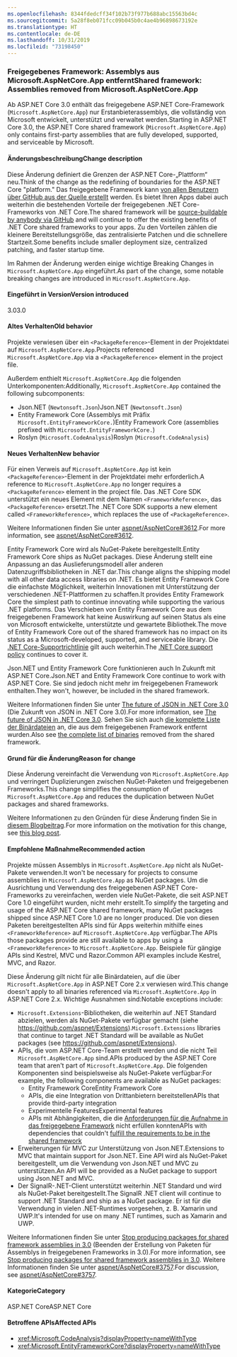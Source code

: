```yaml
---
ms.openlocfilehash: 8344fdedcff34f102b73f977b688abc15563bd4c
ms.sourcegitcommit: 5a28f8eb071fcc09b045b0c4ae4b96898673192e
ms.translationtype: HT
ms.contentlocale: de-DE
ms.lasthandoff: 10/31/2019
ms.locfileid: "73198450"
---
```

### <a name="shared-framework-assemblies-removed-from-microsoftaspnetcoreapp"></a><span data-ttu-id="8e3a1-101">Freigegebenes Framework: Assemblys aus Microsoft.AspNetCore.App entfernt</span><span class="sxs-lookup"><span data-stu-id="8e3a1-101">Shared framework: Assemblies removed from Microsoft.AspNetCore.App</span></span>

<span data-ttu-id="8e3a1-102">Ab ASP.NET Core 3.0 enthält das freigegebene ASP.NET Core-Framework (`Microsoft.AspNetCore.App`) nur Erstanbieterassemblys, die vollständig von Microsoft entwickelt, unterstützt und verwaltet werden.</span><span class="sxs-lookup"><span data-stu-id="8e3a1-102">Starting in ASP.NET Core 3.0, the ASP.NET Core shared framework (`Microsoft.AspNetCore.App`) only contains first-party assemblies that are fully developed, supported, and serviceable by Microsoft.</span></span>

#### <a name="change-description"></a><span data-ttu-id="8e3a1-103">Änderungsbeschreibung</span><span class="sxs-lookup"><span data-stu-id="8e3a1-103">Change description</span></span>

<span data-ttu-id="8e3a1-104">Diese Änderung definiert die Grenzen der ASP.NET Core-„Plattform“ neu.</span><span class="sxs-lookup"><span data-stu-id="8e3a1-104">Think of the change as the redefining of boundaries for the ASP.NET Core "platform."</span></span> <span data-ttu-id="8e3a1-105">Das freigegebene Framework kann [von allen Benutzern über GitHub aus der Quelle erstellt](https://github.com/dotnet/source-build) werden. Es bietet Ihren Apps dabei auch weiterhin die bestehenden Vorteile der freigegebenen .NET Core-Frameworks von .NET Core.</span><span class="sxs-lookup"><span data-stu-id="8e3a1-105">The shared framework will be [source-buildable by anybody via GitHub](https://github.com/dotnet/source-build) and will continue to offer the existing benefits of .NET Core shared frameworks to your apps.</span></span> <span data-ttu-id="8e3a1-106">Zu den Vorteilen zählen die kleinere Bereitstellungsgröße, das zentralisierte Patchen und die schnellere Startzeit.</span><span class="sxs-lookup"><span data-stu-id="8e3a1-106">Some benefits include smaller deployment size, centralized patching, and faster startup time.</span></span>

<span data-ttu-id="8e3a1-107">Im Rahmen der Änderung werden einige wichtige Breaking Changes in `Microsoft.AspNetCore.App` eingeführt.</span><span class="sxs-lookup"><span data-stu-id="8e3a1-107">As part of the change, some notable breaking changes are introduced in `Microsoft.AspNetCore.App`.</span></span>

#### <a name="version-introduced"></a><span data-ttu-id="8e3a1-108">Eingeführt in Version</span><span class="sxs-lookup"><span data-stu-id="8e3a1-108">Version introduced</span></span>

<span data-ttu-id="8e3a1-109">3.0</span><span class="sxs-lookup"><span data-stu-id="8e3a1-109">3.0</span></span>

#### <a name="old-behavior"></a><span data-ttu-id="8e3a1-110">Altes Verhalten</span><span class="sxs-lookup"><span data-stu-id="8e3a1-110">Old behavior</span></span>

<span data-ttu-id="8e3a1-111">Projekte verwiesen über ein `<PackageReference>`-Element in der Projektdatei auf `Microsoft.AspNetCore.App`.</span><span class="sxs-lookup"><span data-stu-id="8e3a1-111">Projects referenced `Microsoft.AspNetCore.App` via a `<PackageReference>` element in the project file.</span></span>

<span data-ttu-id="8e3a1-112">Außerdem enthielt `Microsoft.AspNetCore.App` die folgenden Unterkomponenten:</span><span class="sxs-lookup"><span data-stu-id="8e3a1-112">Additionally, `Microsoft.AspNetCore.App` contained the following subcomponents:</span></span>

- <span data-ttu-id="8e3a1-113">Json.NET (`Newtonsoft.Json`)</span><span class="sxs-lookup"><span data-stu-id="8e3a1-113">Json.NET (`Newtonsoft.Json`)</span></span>
- <span data-ttu-id="8e3a1-114">Entity Framework Core (Assemblys mit Präfix `Microsoft.EntityFrameworkCore.`)</span><span class="sxs-lookup"><span data-stu-id="8e3a1-114">Entity Framework Core (assemblies prefixed with `Microsoft.EntityFrameworkCore.`)</span></span>
- <span data-ttu-id="8e3a1-115">Roslyn (`Microsoft.CodeAnalysis`)</span><span class="sxs-lookup"><span data-stu-id="8e3a1-115">Roslyn (`Microsoft.CodeAnalysis`)</span></span>

#### <a name="new-behavior"></a><span data-ttu-id="8e3a1-116">Neues Verhalten</span><span class="sxs-lookup"><span data-stu-id="8e3a1-116">New behavior</span></span>

<span data-ttu-id="8e3a1-117">Für einen Verweis auf `Microsoft.AspNetCore.App` ist kein `<PackageReference>`-Element in der Projektdatei mehr erforderlich.</span><span class="sxs-lookup"><span data-stu-id="8e3a1-117">A reference to `Microsoft.AspNetCore.App` no longer requires a `<PackageReference>` element in the project file.</span></span> <span data-ttu-id="8e3a1-118">Das .NET Core SDK unterstützt ein neues Element mit dem Namen `<FrameworkReference>`, das `<PackageReference>` ersetzt.</span><span class="sxs-lookup"><span data-stu-id="8e3a1-118">The .NET Core SDK supports a new element called `<FrameworkReference>`, which replaces the use of `<PackageReference>`.</span></span>

<span data-ttu-id="8e3a1-119">Weitere Informationen finden Sie unter [aspnet/AspNetCore#3612](https://github.com/aspnet/AspNetCore/issues/3612).</span><span class="sxs-lookup"><span data-stu-id="8e3a1-119">For more information, see [aspnet/AspNetCore#3612](https://github.com/aspnet/AspNetCore/issues/3612).</span></span>

<span data-ttu-id="8e3a1-120">Entity Framework Core wird als NuGet-Pakete bereitgestellt.</span><span class="sxs-lookup"><span data-stu-id="8e3a1-120">Entity Framework Core ships as NuGet packages.</span></span> <span data-ttu-id="8e3a1-121">Diese Änderung stellt eine Anpassung an das Auslieferungsmodell aller anderen Datenzugriffsbibliotheken in .NET dar.</span><span class="sxs-lookup"><span data-stu-id="8e3a1-121">This change aligns the shipping model with all other data access libraries on .NET.</span></span> <span data-ttu-id="8e3a1-122">Es bietet Entity Framework Core die einfachste Möglichkeit, weiterhin Innovationen mit Unterstützung der verschiedenen .NET-Plattformen zu schaffen.</span><span class="sxs-lookup"><span data-stu-id="8e3a1-122">It provides Entity Framework Core the simplest path to continue innovating while supporting the various .NET platforms.</span></span> <span data-ttu-id="8e3a1-123">Das Verschieben von Entity Framework Core aus dem freigegebenen Framework hat keine Auswirkung auf seinen Status als eine von Microsoft entwickelte, unterstützte und gewartete Bibliothek.</span><span class="sxs-lookup"><span data-stu-id="8e3a1-123">The move of Entity Framework Core out of the shared framework has no impact on its status as a Microsoft-developed, supported, and serviceable library.</span></span> <span data-ttu-id="8e3a1-124">Die [.NET Core-Supportrichtlinie](https://www.microsoft.com/net/platform/support-policy) gilt auch weiterhin.</span><span class="sxs-lookup"><span data-stu-id="8e3a1-124">The [.NET Core support policy](https://www.microsoft.com/net/platform/support-policy) continues to cover it.</span></span>

<span data-ttu-id="8e3a1-125">Json.NET und Entity Framework Core funktionieren auch In Zukunft mit ASP.NET Core.</span><span class="sxs-lookup"><span data-stu-id="8e3a1-125">Json.NET and Entity Framework Core continue to work with ASP.NET Core.</span></span> <span data-ttu-id="8e3a1-126">Sie sind jedoch nicht mehr im freigegebenen Framework enthalten.</span><span class="sxs-lookup"><span data-stu-id="8e3a1-126">They won't, however, be included in the shared framework.</span></span>

<span data-ttu-id="8e3a1-127">Weitere Informationen finden Sie unter [The future of JSON in .NET Core 3.0](https://github.com/dotnet/announcements/issues/90) (Die Zukunft von JSON in .NET Core 3.0).</span><span class="sxs-lookup"><span data-stu-id="8e3a1-127">For more information, see [The future of JSON in .NET Core 3.0](https://github.com/dotnet/announcements/issues/90).</span></span> <span data-ttu-id="8e3a1-128">Sehen Sie sich auch [die komplette Liste der Binärdateien](https://github.com/aspnet/AspNetCore/issues/3755) an, die aus dem freigegebenen Framework entfernt wurden.</span><span class="sxs-lookup"><span data-stu-id="8e3a1-128">Also see [the complete list of binaries](https://github.com/aspnet/AspNetCore/issues/3755) removed from the shared framework.</span></span>

#### <a name="reason-for-change"></a><span data-ttu-id="8e3a1-129">Grund für die Änderung</span><span class="sxs-lookup"><span data-stu-id="8e3a1-129">Reason for change</span></span>

<span data-ttu-id="8e3a1-130">Diese Änderung vereinfacht die Verwendung von `Microsoft.AspNetCore.App` und verringert Duplizierungen zwischen NuGet-Paketen und freigegebenen Frameworks.</span><span class="sxs-lookup"><span data-stu-id="8e3a1-130">This change simplifies the consumption of `Microsoft.AspNetCore.App` and reduces the duplication between NuGet packages and shared frameworks.</span></span>

<span data-ttu-id="8e3a1-131">Weitere Informationen zu den Gründen für diese Änderung finden Sie in [diesem Blogbeitrag](https://blogs.msdn.microsoft.com/webdev/2018/10/29/a-first-look-at-changes-coming-in-asp-net-core-3-0).</span><span class="sxs-lookup"><span data-stu-id="8e3a1-131">For more information on the motivation for this change, see [this blog post](https://blogs.msdn.microsoft.com/webdev/2018/10/29/a-first-look-at-changes-coming-in-asp-net-core-3-0).</span></span>

#### <a name="recommended-action"></a><span data-ttu-id="8e3a1-132">Empfohlene Maßnahme</span><span class="sxs-lookup"><span data-stu-id="8e3a1-132">Recommended action</span></span>

<span data-ttu-id="8e3a1-133">Projekte müssen Assemblys in `Microsoft.AspNetCore.App` nicht als NuGet-Pakete verwenden.</span><span class="sxs-lookup"><span data-stu-id="8e3a1-133">It won't be necessary for projects to consume assemblies in `Microsoft.AspNetCore.App` as NuGet packages.</span></span> <span data-ttu-id="8e3a1-134">Um die Ausrichtung und Verwendung des freigegebenen ASP.NET Core-Frameworks zu vereinfachen, werden viele NuGet-Pakete, die seit ASP.NET Core 1.0 eingeführt wurden, nicht mehr erstellt.</span><span class="sxs-lookup"><span data-stu-id="8e3a1-134">To simplify the targeting and usage of the ASP.NET Core shared framework, many NuGet packages shipped since ASP.NET Core 1.0 are no longer produced.</span></span> <span data-ttu-id="8e3a1-135">Die von diesen Paketen bereitgestellten APIs sind für Apps weiterhin mithilfe eines `<FrameworkReference>` auf `Microsoft.AspNetCore.App` verfügbar.</span><span class="sxs-lookup"><span data-stu-id="8e3a1-135">The APIs those packages provide are still available to apps by using a `<FrameworkReference>` to `Microsoft.AspNetCore.App`.</span></span> <span data-ttu-id="8e3a1-136">Beispiele für gängige APIs sind Kestrel, MVC und Razor.</span><span class="sxs-lookup"><span data-stu-id="8e3a1-136">Common API examples include Kestrel, MVC, and Razor.</span></span>

<span data-ttu-id="8e3a1-137">Diese Änderung gilt nicht für alle Binärdateien, auf die über `Microsoft.AspNetCore.App` in ASP.NET Core 2.x verwiesen wird.</span><span class="sxs-lookup"><span data-stu-id="8e3a1-137">This change doesn't apply to all binaries referenced via `Microsoft.AspNetCore.App` in ASP.NET Core 2.x.</span></span> <span data-ttu-id="8e3a1-138">Wichtige Ausnahmen sind:</span><span class="sxs-lookup"><span data-stu-id="8e3a1-138">Notable exceptions include:</span></span>

- <span data-ttu-id="8e3a1-139">`Microsoft.Extensions`-Bibliotheken, die weiterhin auf .NET Standard abzielen, werden als NuGet-Pakete verfügbar gemacht (siehe https://github.com/aspnet/Extensions).</span><span class="sxs-lookup"><span data-stu-id="8e3a1-139">`Microsoft.Extensions` libraries that continue to target .NET Standard will be available as NuGet packages (see https://github.com/aspnet/Extensions).</span></span>
- <span data-ttu-id="8e3a1-140">APIs, die vom ASP.NET Core-Team erstellt werden und die nicht Teil `Microsoft.AspNetCore.App` sind.</span><span class="sxs-lookup"><span data-stu-id="8e3a1-140">APIs produced by the ASP.NET Core team that aren't part of `Microsoft.AspNetCore.App`.</span></span> <span data-ttu-id="8e3a1-141">Die folgenden Komponenten sind beispielsweise als NuGet-Pakete verfügbar:</span><span class="sxs-lookup"><span data-stu-id="8e3a1-141">For example, the following components are available as NuGet packages:</span></span>
  - <span data-ttu-id="8e3a1-142">Entity Framework Core</span><span class="sxs-lookup"><span data-stu-id="8e3a1-142">Entity Framework Core</span></span>
  - <span data-ttu-id="8e3a1-143">APIs, die eine Integration von Drittanbietern bereitstellen</span><span class="sxs-lookup"><span data-stu-id="8e3a1-143">APIs that provide third-party integration</span></span>
  - <span data-ttu-id="8e3a1-144">Experimentelle Features</span><span class="sxs-lookup"><span data-stu-id="8e3a1-144">Experimental features</span></span>
  - <span data-ttu-id="8e3a1-145">APIs mit Abhängigkeiten, die die [Anforderungen für die Aufnahme in das freigegebene Framework](https://github.com/aspnet/AspNetCore/blob/4e44e5bcbedd961cc0d4f6b846699c7c494f5597/docs/SharedFramework.md) nicht erfüllen konnten</span><span class="sxs-lookup"><span data-stu-id="8e3a1-145">APIs with dependencies that couldn't [fulfill the requirements to be in the shared framework](https://github.com/aspnet/AspNetCore/blob/4e44e5bcbedd961cc0d4f6b846699c7c494f5597/docs/SharedFramework.md)</span></span>
- <span data-ttu-id="8e3a1-146">Erweiterungen für MVC zur Unterstützung von Json.NET.</span><span class="sxs-lookup"><span data-stu-id="8e3a1-146">Extensions to MVC that maintain support for Json.NET.</span></span> <span data-ttu-id="8e3a1-147">Eine API wird als NuGet-Paket bereitgestellt, um die Verwendung von Json.NET und MVC zu unterstützen.</span><span class="sxs-lookup"><span data-stu-id="8e3a1-147">An API will be provided as a NuGet package to support using Json.NET and MVC.</span></span>
- <span data-ttu-id="8e3a1-148">Der SignalR-.NET-Client unterstützt weiterhin .NET Standard und wird als NuGet-Paket bereitgestellt.</span><span class="sxs-lookup"><span data-stu-id="8e3a1-148">The SignalR .NET client will continue to support .NET Standard and ship as a NuGet package.</span></span> <span data-ttu-id="8e3a1-149">Er ist für die Verwendung in vielen .NET-Runtimes vorgesehen, z. B. Xamarin und UWP.</span><span class="sxs-lookup"><span data-stu-id="8e3a1-149">It's intended for use on many .NET runtimes, such as Xamarin and UWP.</span></span>

<span data-ttu-id="8e3a1-150">Weitere Informationen finden Sie unter [Stop producing packages for shared framework assemblies in 3.0](https://github.com/aspnet/AspNetCore/issues/3756) (Beenden der Erstellung von Paketen für Assemblys in freigegebenen Frameworks in 3.0).</span><span class="sxs-lookup"><span data-stu-id="8e3a1-150">For more information, see [Stop producing packages for shared framework assemblies in 3.0](https://github.com/aspnet/AspNetCore/issues/3756).</span></span> <span data-ttu-id="8e3a1-151">Weitere Informationen finden Sie unter [aspnet/AspNetCore#3757](https://github.com/aspnet/AspNetCore/issues/3757).</span><span class="sxs-lookup"><span data-stu-id="8e3a1-151">For discussion, see [aspnet/AspNetCore#3757](https://github.com/aspnet/AspNetCore/issues/3757).</span></span>

#### <a name="category"></a><span data-ttu-id="8e3a1-152">Kategorie</span><span class="sxs-lookup"><span data-stu-id="8e3a1-152">Category</span></span>

<span data-ttu-id="8e3a1-153">ASP.NET Core</span><span class="sxs-lookup"><span data-stu-id="8e3a1-153">ASP.NET Core</span></span>

#### <a name="affected-apis"></a><span data-ttu-id="8e3a1-154">Betroffene APIs</span><span class="sxs-lookup"><span data-stu-id="8e3a1-154">Affected APIs</span></span>

- <xref:Microsoft.CodeAnalysis?displayProperty=nameWithType>
- <xref:Microsoft.EntityFrameworkCore?displayProperty=nameWithType>

<!--

#### Affected APIs

- `N:Microsoft.CodeAnalysis`
- `N:Microsoft.EntityFrameworkCore`

-->
